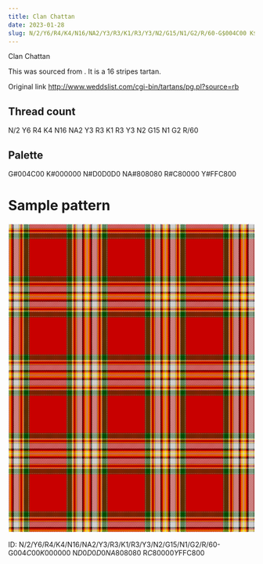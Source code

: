 ```yaml
---
title: Clan Chattan
date: 2023-01-28
slug: N/2/Y6/R4/K4/N16/NA2/Y3/R3/K1/R3/Y3/N2/G15/N1/G2/R/60-G$004C00 K$000000 N$D0D0D0 NA$808080 R$C80000 Y$FFC800
---
```

Clan Chattan

This was sourced from <no value>.  It is a 16 stripes tartan.

Original link http://www.weddslist.com/cgi-bin/tartans/pg.pl?source=rb

## Thread count
N/2 Y6 R4 K4 N16 NA2 Y3 R3 K1 R3 Y3 N2 G15 N1 G2 R/60

## Palette
G#004C00 K#000000 N#D0D0D0 NA#808080 R#C80000 Y#FFC800

# Sample pattern

![Tartan detail](tartan.png "N/2 Y6 R4 K4 N16 NA2 Y3 R3 K1 R3 Y3 N2 G15 N1 G2 R/60 tartan")

ID: N/2/Y6/R4/K4/N16/NA2/Y3/R3/K1/R3/Y3/N2/G15/N1/G2/R/60-G$004C00 K$000000 N$D0D0D0 NA$808080 R$C80000 Y$FFC800